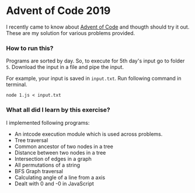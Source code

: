 Advent of Code 2019
===================

I recently came to know about [Advent of Code](https://adventofcode.com/) and thougth
should try it out. These are my solution for various problems provided.

### How to run this?
Programs are sorted by day. So, to execute for 5th day's input go to folder `5`.
Download the input in a file and pipe the input.

For example, your input is saved in `input.txt`. Run following command in terminal.

```
node 1.js < input.txt
```

### What all did I learn by this exercise?

I implemented following programs:
- An intcode execution module which is used across problems.
- Tree traversal
- Common ancestor of two nodes in a tree
- Distance between two nodes in a tree
- Intersection of edges in a graph
- All permutations of a string
- BFS Graph traversal
- Calculating angle of a line from a axis
- Dealt with 0 and -0 in JavaScript